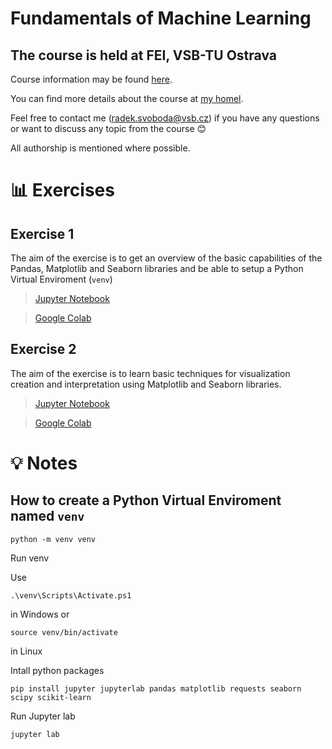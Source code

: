 # Fundamentals of Machine Learning
## The course is held at FEI, VSB-TU Ostrava

Course information may be found [here](https://homel.vsb.cz/~pla06/).

You can find more details about the course at [my homel](https://homel.vsb.cz/~svo0175/).

Feel free to contact me (<radek.svoboda@vsb.cz>) if you have any questions or want to discuss any topic from the course 😊

All authorship is mentioned where possible.

# 📊 Exercises
## Exercise 1
The aim of the exercise is to get an overview of the basic capabilities of the Pandas, Matplotlib and Seaborn libraries and be able to setup a Python Virtual Enviroment (`venv`)

> [Jupyter Notebook](https://github.com/rasvob/VSB-FEI-Fundamentals-of-Machine-Learning-Exercises/blob/master/fml_01.ipynb)

> [Google Colab](https://colab.research.google.com/github/rasvob/VSB-FEI-Fundamentals-of-Machine-Learning-Exercises/blob/master/fml_01.ipynb)

## Exercise 2
The aim of the exercise is to learn basic techniques for visualization creation and interpretation using Matplotlib and Seaborn libraries.

> [Jupyter Notebook](https://github.com/rasvob/VSB-FEI-Fundamentals-of-Machine-Learning-Exercises/blob/master/fml_02.ipynb)

> [Google Colab](https://colab.research.google.com/github/rasvob/VSB-FEI-Fundamentals-of-Machine-Learning-Exercises/blob/master/fml_02.ipynb)

# 💡 Notes
## How to create a Python Virtual Enviroment named `venv`
```
python -m venv venv
```


Run venv

Use
```
.\venv\Scripts\Activate.ps1
```
in Windows or
```
source venv/bin/activate
```
in Linux


Intall python packages

```
pip install jupyter jupyterlab pandas matplotlib requests seaborn scipy scikit-learn
```


Run Jupyter lab

```
jupyter lab
```